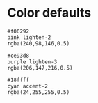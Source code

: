

# Color defaults
```
#f06292
pink lighten-2
rgba(240,98,146,0.5)
```

```
#ce93d8
purple lighten-3
rgba(206,147,216,0.5)
```

```
#18ffff
cyan accent-2
rgba(24,255,255,0.5)
```




